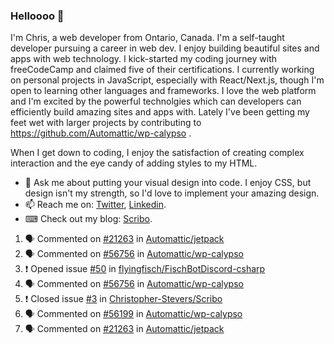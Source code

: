 ### Helloooo 👋

I'm Chris, a web developer from Ontario, Canada. I'm a self-taught developer pursuing a career in web dev. I enjoy building beautiful sites and apps with web technology.
I kick-started my coding journey with freeCodeCamp and claimed five of their certifications.  I currently working on personal projects in JavaScript, especially with React/Next.js, though I'm open to learning other languages and frameworks. I love the web platform and I'm excited by the powerful technolgies which can developers can efficiently build amazing sites and apps with. Lately I've been getting my feet wet with larger projects by contributing to https://github.com/Automattic/wp-calypso .

When I get down to coding, I enjoy the satisfaction of creating complex interaction and the eye candy of adding styles to my HTML. 

- 💬 Ask me about putting your visual design into code. I enjoy CSS, but design isn't my strength, so I'd love to implement your amazing design.
- 📫 Reach me on: [Twitter](https://twitter.com/Christo28120856), [Linkedin](https://www.linkedin.com/in/christopher-stevers-07b9a5204/).
- ⌨ Check out my blog: [Scribo](https://christopherstevers.cf).
<!--
**Christopher-Stevers/Christopher-Stevers** is a ✨ _special_ ✨ repository because its `README.md` (this file) appears on your GitHub profile.

Here are some ideas to get you started:

- 🔭 I’m currently working on ...
- 🌱 I’m currently learning ...
- 👯 I’m looking to collaborate on ...
- 🤔 I’m looking for help with ...
- 😄 Pronouns: ...
- ⚡ Fun fact: ...
-->

<!--START_SECTION:activity-->
1. 🗣 Commented on [#21263](https://github.com/Automattic/jetpack/issues/21263) in [Automattic/jetpack](https://github.com/Automattic/jetpack)
2. 🗣 Commented on [#56756](https://github.com/Automattic/wp-calypso/issues/56756) in [Automattic/wp-calypso](https://github.com/Automattic/wp-calypso)
3. ❗️ Opened issue [#50](https://github.com/flyingfisch/FischBotDiscord-csharp/issues/50) in [flyingfisch/FischBotDiscord-csharp](https://github.com/flyingfisch/FischBotDiscord-csharp)
4. 🗣 Commented on [#56756](https://github.com/Automattic/wp-calypso/issues/56756) in [Automattic/wp-calypso](https://github.com/Automattic/wp-calypso)
5. ❗️ Closed issue [#3](https://github.com/Christopher-Stevers/Scribo/issues/3) in [Christopher-Stevers/Scribo](https://github.com/Christopher-Stevers/Scribo)
6. 🗣 Commented on [#56199](https://github.com/Automattic/wp-calypso/issues/56199) in [Automattic/wp-calypso](https://github.com/Automattic/wp-calypso)
7. 🗣 Commented on [#21263](https://github.com/Automattic/jetpack/issues/21263) in [Automattic/jetpack](https://github.com/Automattic/jetpack)
<!--END_SECTION:activity-->
